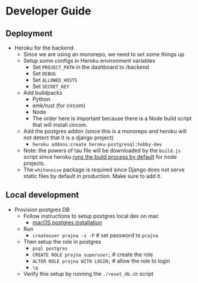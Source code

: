 # Developer Guide

## Deployment

* Heroku for the backend
    * Since we are using an monorepo, we need to set some things up
    * Setup some configs in Heroku environment variables
      * Set `PROJECT_PATH` in the dashboard to /backend
      * Set `DEBUG`
      * Set `ALLOWED_HOSTS`
      * Set `SECRET_KEY`
    * Add buildpacks
      * Python
      * emk/rust (for circom)
      * Node
      * The order here is important because there is a Node build script that
      will install circom.
    * Add the postgres addon (since this is a monorepo and heroku will not
    detect that it is a django project)
      * `heroku addons:create heroku-postgresql:hobby-dev`
    * Note: the powers of tau file will be downloaded by the `build.js` script
    since heroku [runs the build process by default](https://devcenter.heroku.com/changelog-items/1557)
    for node projects.
    * The `whitenoise` package is required since Django does not serve static
    files by default in production. Make sure to add it.

## Local development

* Provision postgres DB
  * Follow instructions to setup postgres local dev on mac
    * [macOS postgres installation](https://www.robinwieruch.de/postgres-sql-macos-setup)
  * Run
    * `createuser prajna -s -P` # set password to `prajna`
  * Then setup the role in postgres
    * `psql postgres`
    * `CREATE ROLE prajna superuser;` # create the role
    * `ALTER ROLE prajna WITH LOGIN;` # allow the role to login
    * `\q`
  * Verify this setup by running the `./reset_db.sh` script
